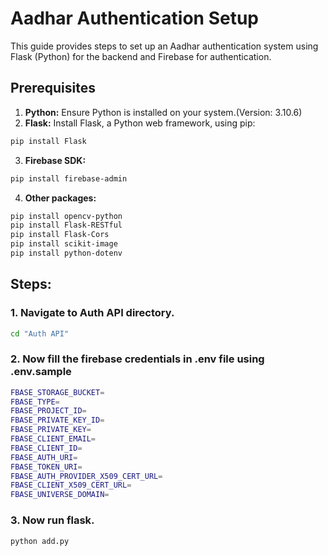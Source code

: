 # Aadhar Authentication Setup

This guide provides steps to set up an Aadhar authentication system using Flask (Python) for the backend and Firebase for authentication.

## Prerequisites

1. **Python:** Ensure Python is installed on your system.(Version: 3.10.6)
2. **Flask:** Install Flask, a Python web framework, using pip:

```bash
pip install Flask
```

3. **Firebase SDK:**

```bash
pip install firebase-admin
```

4. **Other packages:**

```bash
pip install opencv-python
pip install Flask-RESTful
pip install Flask-Cors
pip install scikit-image
pip install python-dotenv
```

## Steps:

### 1. Navigate to Auth API directory.

```bash
cd "Auth API"
```

### 2. Now fill the firebase credentials in .env file using .env.sample

```bash
FBASE_STORAGE_BUCKET=
FBASE_TYPE=
FBASE_PROJECT_ID=
FBASE_PRIVATE_KEY_ID=
FBASE_PRIVATE_KEY=
FBASE_CLIENT_EMAIL=
FBASE_CLIENT_ID=
FBASE_AUTH_URI=
FBASE_TOKEN_URI=
FBASE_AUTH_PROVIDER_X509_CERT_URL=
FBASE_CLIENT_X509_CERT_URL=
FBASE_UNIVERSE_DOMAIN=
```

### 3. Now run flask.

```shell
python add.py
```
